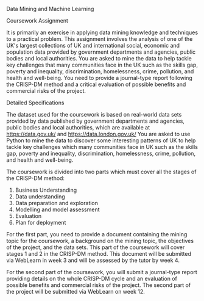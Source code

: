 Data Mining and Machine Learning


Coursework Assignment

It is primarily an exercise in applying data mining knowledge and techniques to a practical problem. This assignment involves the analysis of one of the UK's largest collections of UK and international social, economic and population data provided by government departments and agencies, public bodies and local authorities. You are asked to mine the data to help tackle key challenges that many communities face in the UK such as the skills gap, poverty and inequality, discrimination, homelessness, crime, pollution, and health and well-being. You need to provide a journal-type report following the CRISP-DM method and a critical evaluation of possible benefits and commercial risks of the project.


Detailed Specifications

The dataset used for the coursework is based on real-world data sets provided by data published by government departments and agencies, public bodies and local authorities, which are available at https://data.gov.uk/ and https://data.london.gov.uk/ You are asked to use Python to mine the data to discover some interesting patterns of UK to help tackle key challenges which many communities face in UK such as the skills gap, poverty and inequality, discrimination, homelessness, crime, pollution, and health and well-being.

The coursework is divided into two parts which must cover all the stages of the CRISP-DM method:
1.	Business Understanding
2.	Data understanding
3.	Data preparation and exploration
4.	Modelling and model assessment
5.	Evaluation 
6.	Plan for deployment  

For the first part, you need to provide a document containing the mining topic for the coursework, a background on the mining topic, the objectives of the project, and the data sets. This part of the coursework will cover stages 1 and 2 in the CRISP-DM method. This document will be submitted via WebLearn in week 3 and will be assessed by the tutor by week 4.

For the second part of the coursework, you will submit a journal-type report providing details on the whole CRISP-DM cycle and an evaluation of possible benefits and commercial risks of the project. The second part of the project will be submitted via WebLearn on week 12. 

